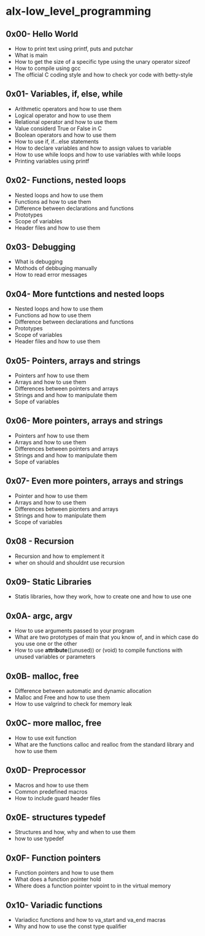 # alx-low_level_programming
## 0x00- Hello World
- How to print text using printf, puts and putchar
- What is main
- How to get the size of a specific type using the unary operator sizeof
- How to compile using gcc
- The official C coding style and how to check yor code with betty-style
## 0x01- Variables, if, else, while
- Arithmetic operators and how to use them
- Logical operator and how to use them
- Relational operator and how to use them
- Value considerd True or False in C
- Boolean operators and how to use them
- How to use if, if...else statements
- How to declare variables and how to assign values to variable
- How to use while loops and how to use variables with while loops
- Printing variables using printf
## 0x02- Functions, nested loops
- Nested loops and how to use them
- Functions ad how to use them
- Difference between declarations and functions
- Prototypes
- Scope of variables
- Header files and how to use them
## 0x03- Debugging
- What is debugging
- Mothods of debbuging manually
- How to read error messages
## 0x04- More funtctions and nested loops
- Nested loops and how to use them
- Functions ad how to use them
- Difference between declarations and functions
- Prototypes
- Scope of variables
- Header files and how to use them
## 0x05- Pointers, arrays and strings
- Pointers anf how to use them
- Arrays and how to use them
- Differences between pointers and arrays
- Strings and and how to manipulate them
- Sope of variables
## 0x06- More pointers, arrays and strings
- Pointers anf how to use them
- Arrays and how to use them
- Differences between pointers and arrays
- Strings and and how to manipulate them
- Sope of variables
## 0x07- Even more pointers, arrays and strings
- Pointer and how to use them
- Arrays and how to use them
- Differences between pionters and arrays
- Strings and how to manipulate them
- Scope of variables
## 0x08 - Recursion
- Recursion and how to emplement it
- wher on should and shouldnt use recursion
## 0x09- Static Libraries
- Statis libraries, how they work, how to create one and how to use one
## 0x0A- argc, argv
- How to use arguments passed to your program
- What are two prototypes of main that you know of, and in which case do you use one or the other
- How to use __attribute__((unused)) or (void) to compile functions with unused variables or parameters
## 0x0B- malloc, free
- Difference between automatic and dynamic allocation
- Malloc and Free and how to use them
- How to use valgrind to check for memory leak
## 0x0C- more malloc, free
- How to use exit function
- What are the functions calloc and realloc from the standard library and how to use them
## 0x0D- Preprocessor
- Macros and how to use them
- Common predefined macros
- How to include guard header files
## 0x0E- structures typedef
- Structures and how, why and when to use them
- how to use typedef
## 0x0F- Function pointers
- Function pointers and how to use them
- What does a function pointer hold
- Where does a function pointer vpoint to in the virtual memory
## 0x10- Variadic functions
- Variadicc functions and how to va_start and va_end macras 
- Why and how to use the const type qualifier
